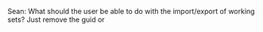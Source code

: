 Sean: What should the user be able to do with the import/export of working sets? Just remove the guid or 